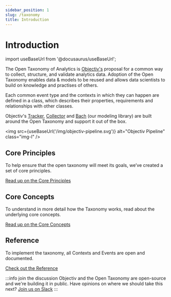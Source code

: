 ```yaml
---
sidebar_position: 1
slug: /taxonomy
title: Introduction
---
```


# Introduction

import useBaseUrl from '@docusaurus/useBaseUrl';

The Open Taxonomy of Analytics is [Objectiv's](https://objectiv.io/about/) proposal for a common way to collect, structure, and 
validate analytics data. Adoption of the Open Taxonomy enables data & models to be reused and allows data scientists to build on knowledge and practises of others.

Each common event type and the contexts in which they can happen are defined in a class, which describes their properties, requirements and relationships with other classes.

Objectiv's [Tracker](/tracking/introduction.md), [Collector](/tracking/core-concepts/collector) and [Bach](/modeling) (our modeling library) are built around the Open Taxonomy and support it out of the box.

<img src={useBaseUrl('/img/objectiv-pipeline.svg')} alt="Objectiv Pipeline" class="img-l" />

## Core Principles
To help ensure that the open taxonomy will meet its goals, we’ve created a set of core principles.

[Read up on the Core Principles](./core-principles.md)

## Core Concepts
To understand in more detail how the Taxonomy works, read about the underlying core concepts.

[Read up on the Core Concepts](./core-concepts.md)

## Reference
To implement the taxonomy, all Contexts and Events are open and documented. 

[Check out the Reference](./reference/overview.md)

:::info join the discussion
Objectiv and the Open Taxonomy are open-source and we're building it in public. Have opinions on where we should take this next? [Join us on Slack](https://join.slack.com/t/objectiv-io/shared_invite/zt-u6xma89w-DLDvOB7pQer5QUs5B_~5pg)
:::